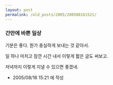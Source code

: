 ```yaml
---
layout: post
permalink: /old_posts/2005/200508161521/
---
```


### 간만에 바쁜 일상


기분은 좋다. 뭔가 충실하게 보내는 것 같아서.

일 하나 마치고 잠깐 시간 내서 이렇게 짧은 글도 써보고.

저녁까지 이렇게 지낼 수 있으면 좋겠네.




- 2005/08/16 15:21 에 작성